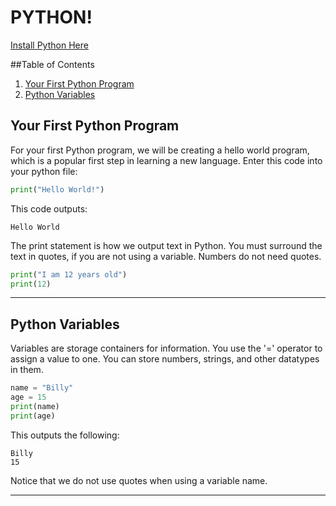 # PYTHON!

[Install Python Here](https://www.python.org/downloads/)

##Table of Contents
1. [Your First Python Program](https://ssloke420.github.io/py/#your-first-python-program)
2. [Python Variables](https://ssloke420.github.io/py/#python-variables)
## Your First Python Program
For your first Python program, we will be creating a hello world program, which is a popular first step in learning a new language.
Enter this code into your python file:
```python
print("Hello World!")
```
This code outputs:
```
Hello World
```
The print statement is how we output text in Python. You must surround the text in quotes, if you are not using a variable. Numbers do not need quotes.

```python
print("I am 12 years old")
print(12)
```
------------------------------------------------------------------------------------------------------

## Python Variables
Variables are storage containers for information. You use the '=' operator to assign a value to one. You can store numbers, strings, and other datatypes in them.

```python
name = "Billy"
age = 15
print(name)
print(age)
```
This outputs the following:
```
Billy
15
```
Notice that we do not use quotes when using a variable name.

-------------------------------------------------------------------------------------------------------------

